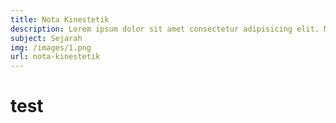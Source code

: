 ```yaml
---
title: Nota Kinestetik
description: Lorem ipsum dolor sit amet consectetur adipisicing elit. Mollitia laudantium necessitatibus labore.
subject: Sejarah
img: /images/1.png
url: nota-kinestetik
---
```


# test